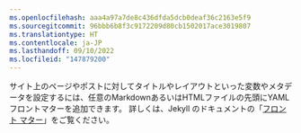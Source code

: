 ```yaml
---
ms.openlocfilehash: aaa4a97a7de8c436dfda5dcb0deaf36c2163e5f9
ms.sourcegitcommit: 96bbb6b8f3c9172209d80cb1502017ace3019807
ms.translationtype: HT
ms.contentlocale: ja-JP
ms.lasthandoff: 09/10/2022
ms.locfileid: "147879200"
---
```

サイト上のページやポストに対してタイトルやレイアウトといった変数やメタデータを設定するには、任意のMarkdownあるいはHTMLファイルの先頭にYAMLフロントマターを追加できます。 詳しくは、Jekyll のドキュメントの「[フロント マター](https://jekyllrb.com/docs/front-matter/)」をご覧ください。
